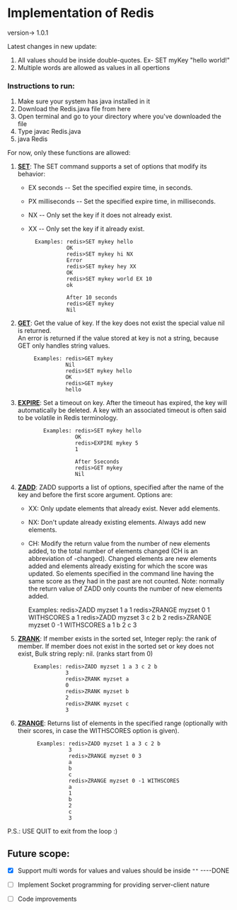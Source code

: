 # Implementation of Redis
version-> 1.0.1

Latest changes in new update:
1. All values should be inside double-quotes. Ex- SET myKey "hello world!"
2. Multiple words are allowed as values in all opertions

### Instructions to run:
1. Make sure your system has java installed in it
2. Download the Redis.java file from here
3. Open terminal and go to your directory where you've downloaded the file
4. Type javac Redis.java
5. java Redis


For now, only these functions are allowed:
1. **[SET](https://redis.io/commands/set)**: The SET command supports a set of options that modify its behavior:
    - EX seconds -- Set the specified expire time, in seconds.
    - PX milliseconds -- Set the specified expire time, in milliseconds.
    - NX -- Only set the key if it does not already exist.
    - XX -- Only set the key if it already exist.
        
            Examples: redis>SET mykey hello
                      OK
                      redis>SET mykey hi NX
                      Error
                      redis>SET mykey hey XX
                      OK
                      redis>SET mykey world EX 10
                      ok
                  
                      After 10 seconds
                      redis>GET mykey
                      Nil

2. **[GET](https://redis.io/commands/get)**: Get the value of key. If the key does not exist the special value nil is returned.<br>
            An error is returned if the value stored at key is not a string, because GET only handles string values.
            
            Examples: redis>GET mykey
                      Nil
                      redis>SET mykey hello
                      OK
                      redis>GET mykey
                      hello
                      
 3. **[EXPIRE](https://redis.io/commands/expire)**: Set a timeout on key. After the timeout has expired, the key will automatically be deleted. A key with an associated                     timeout is often said to be volatile in Redis terminology.
 
                Examples: redis>SET mykey hello
                          OK
                          redis>EXPIRE mykey 5
                          1
                          
                          After 5seconds                          
                          redis>GET mykey
                          Nil
                          
 4. **[ZADD](https://redis.io/commands/zadd)**: ZADD supports a list of options, specified after the name of the key and before the first score argument. Options are:

     - XX: Only update elements that already exist. Never add elements.
     - NX: Don't update already existing elements. Always add new elements.
     - CH: Modify the return value from the number of new elements added, to the total number of elements changed (CH is an abbreviation        of -changed). Changed elements are new elements added and elements already existing for which the score was updated. So elements        specified in the command line having the same score as they had in the past are not counted. Note: normally the return value of          ZADD only counts the number of new elements added. 
     
       Examples: redis>ZADD myzset 1 a
                 1
                 redis>ZRANGE myzset 0 1 WITHSCORES
                 a
                 1
                 redis>ZADD myzset 3 c 2 b
                 2
                 redis>ZRANGE myzset 0 -1 WITHSCORES
                 a
                 1
                 b 
                 2
                 c
                 3
                 
5. **[ZRANK](https://redis.io/commands/zrank)**: If member exists in the sorted set, Integer reply: the rank of member.
If member does not exist in the sorted set or key does not exist, Bulk string reply: nil. (ranks start from 0)

            Examples: redis>ZADD myzset 1 a 3 c 2 b
                      3
                      redis>ZRANK myzset a
                      0
                      redis>ZRANK myzset b
                      2
                      redis>ZRANK myzset c
                      3
                      
6. **[ZRANGE](https://redis.io/commands/zrange)**: Returns list of elements in the specified range (optionally with their scores, in case the WITHSCORES option is given).

             Examples: redis>ZADD myzset 1 a 3 c 2 b
                       3
                       redis>ZRANGE myzset 0 3
                       a
                       b
                       c
                       redis>ZRANGE myzset 0 -1 WITHSCORES
                       a
                       1
                       b
                       2
                       c
                       3
               
  P.S.: USE QUIT to exit from the loop :)
  
  ## Future scope:
  - [x] Support multi words for values and values should be inside `""`  ----DONE
  - [ ] Implement Socket programming for providing server-client nature
  - [ ] Code improvements
  
